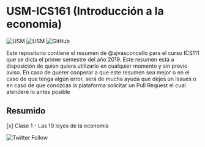 # USM-ICS161 (Introducción a la economia)  
![USM](https://img.shields.io/badge/USM-ICS161-blue.svg?style=for-the-badge) ![USM](https://img.shields.io/badge/Prof-María_Pía_Santibañez-orange.svg?style=for-the-badge) ![GitHub](https://img.shields.io/github/license/sjvasconcello/USM-ICS161.svg?style=for-the-badge)

Este repositorio contiene el resumen de @sjvasconcello para el curso ICS111 que se dicta el primer semestre del año 2019. Este resumen está a disposición de quien quiera utilizarlo en cualquier momento y sin previo aviso. En caso de querer cooperar a que este resumen sea mejor o en el caso de que tenga algún error, será de mucha ayuda que dejes un Issues o en caso de que conozcas la plataforma solicitar un Pull Request el cual atenderé lo antes posible 

## Resumido
[x] Clase 1 - Las 10 leyes de la economía 

![Twitter Follow](https://img.shields.io/twitter/follow/sjvasconcello.svg?style=flat-square)
